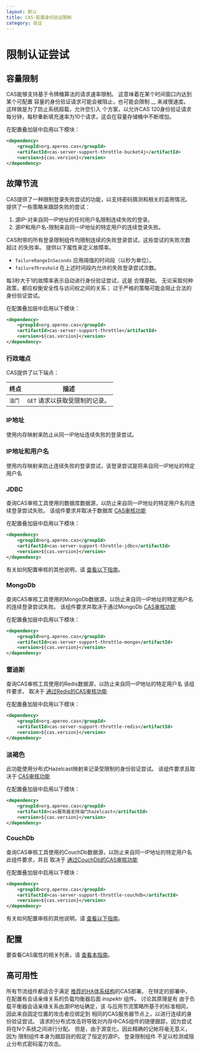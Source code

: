 ```yaml
---
layout: 默认
title: CAS-配置身份验证限制
category: 验证
---
```


# 限制认证尝试

## 容量限制

CAS能够支持基于令牌桶算法的请求速率限制。 这意味着在某个时间窗口内达到某个可配置 容量的身份验证请求可能会被阻止，也可能会限制 __ 来减慢速度。 这样做是为了防止系统超载，允许您引入 个方案，以允许CAS 120身份验证请求每分钟，每秒重新填充速率为10个请求，这会在容量存储桶中不断增加。

在配置叠加层中启用以下模块：

```xml
<dependency>
    <groupId>org.apereo.cas</groupId>
    <artifactId>cas-server-support-throttle-bucket4j</artifactId>
    <version>${cas.version}</version>
</dependency>
```

## 故障节流

CAS提供了一种限制登录失败尝试的功能，以支持密码猜测和相关的滥用情况。 提供了一些策略来跟踪失败的尝试：

1. 源IP-对来自同一IP地址的任何用户名限制连续失败的登录。
2. 源IP和用户名-限制来自同一IP地址的特定用户的连续登录失败。

CAS附带的所有登录限制组件均限制连续的失败登录尝试，这些尝试的失败次数超过 的失败率。 提供以下属性来定义故障率。

* `failureRangeInSeconds` 应用阈值的时间段（以秒为单位）。
* `failureThreshold` 在上述时间段内允许的失败登录尝试次数。

每3秒大于1的故障率表示自动进行身份验证尝试，这是 合理基础。 无论采取何种政策，都应权衡安全性与访问权之间的关系； 过于严格的策略可能会阻止合法的身份验证尝试。

在配置叠加层中启用以下模块：

```xml
<dependency>
    <groupId>org.apereo.cas</groupId>
    <artifactId>cas-server-support-throttle</artifactId>
    <version>${cas.version}</version>
</dependency>
```

### 行政端点

CAS提供了以下端点：

| 终点   | 描述                 |
| ---- | ------------------ |
| `油门` | `GET` 请求以获取受限制的记录。 |

### IP地址

使用内存映射来防止从同一IP地址连续失败的登录尝试。

### IP地址和用户名

使用内存映射来防止连续失败的登录尝试，该登录尝试是将来自同一IP地址的特定用户名

### JDBC

查询CAS审核工具使用的数据库数据源，以防止来自同一IP地址的特定用户名的连续登录尝试失败。 该组件要求并取决于数据库 [CAS审核功能](Audits.html)

在配置叠加层中启用以下模块：

```xml
<dependency>
    <groupId>org.apereo.cas</groupId>
    <artifactId>cas-server-support-throttle-jdbc</artifactId>
    <version>${cas.version}</version>
</dependency>
```

有关如何配置审核的其他说明，请 [查看以下指南](Audits.html)。

### MongoDb

查询CAS审核工具使用的MongoDb数据源，以防止来自同一IP地址的特定用户名的连续登录尝试失败。 该组件要求并取决于通过MongoDb [CAS审核功能](Audits.html)

在配置叠加层中启用以下模块：

```xml
<dependency>
    <groupId>org.apereo.cas</groupId>
    <artifactId>cas-server-support-throttle-mongo</artifactId>
    <version>${cas.version}</version>
</dependency>
```

### 雷迪斯

查询CAS审核工具使用的Redis数据源，以防止来自同一IP地址的特定用户名 该组件要求， 取决于 [通过Redis的CAS审核功能](Audits.html)

在配置叠加层中启用以下模块：

```xml
<dependency>
    <groupId>org.apereo.cas</groupId>
    <artifactId>cas-server-support-throttle-redis</artifactId>
    <version>${cas.version}</version>
</dependency>
```

### 淡褐色

此功能使用分布式Hazelcast映射来记录受限制的身份验证尝试。 该组件要求且取决于 [CAS审核功能](Audits.html)

在配置叠加层中启用以下模块：

```xml
<dependency>
    <groupId>org.apereo.cas</groupId>
    <artifactId>cas服务器支持油门hazelcast</artifactId>
    <version>${cas.version}</version>
</dependency>
```

### CouchDb

查询CAS审核工具使用的CouchDb数据源，以防止来自同一IP地址的特定用户名 此组件要求，并且 取决于 [通过CouchDb的CAS审核功能](Audits.html)

在配置叠加层中启用以下模块：

```xml
<dependency>
    <groupId>org.apereo.cas</groupId>
    <artifactId>cas-server-support-throttle-couchdb</artifactId>
    <version>${cas.version}</version>
</dependency>
```

有关如何配置审核的其他说明，请 [查看以下指南](Audits.html)。

## 配置

要查看CAS属性的相关列表，请 [查看本指南](../configuration/Configuration-Properties.html#authentication-throttling)。

## 高可用性

所有节流组件都适合于满足 [推荐的HA体系结构](../high_availability/High-Availability-Guide.html)的CAS部署。 在特定的部署中，在配置有会话亲缘关系的负载均衡器后面 _inspektr_ 组件。 讨论其原理是有 由于负载平衡器会话亲缘关系由源IP地址确定，该 与应用节流策略所基于的标准相同，因此来自固定位置的攻击者应绑定到 相同的CAS服务器节点上，以进行连续的身份验证尝试。 请求的分布式攻击将导致对内存中CAS组件的随便跟踪，因为尝试 将在N个系统之间进行分配。 但是，由于源变化，因此精确的记帐将毫无意义，因为 限制组件本身为跟踪目的假定了恒定的源IP。 登录限制组件 不足以检测或阻止分布式密码蛮力攻击。
